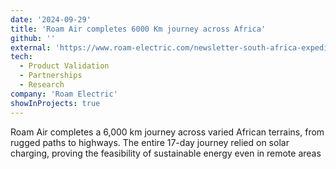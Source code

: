 ```yaml
---
date: '2024-09-29'
title: 'Roam Air completes 6000 Km journey across Africa'
github: ''
external: 'https://www.roam-electric.com/newsletter-south-africa-expedition'
tech:
  - Product Validation
  - Partnerships
  - Research
company: 'Roam Electric'
showInProjects: true
---
```


Roam Air completes a 6,000 km journey across varied African terrains, from rugged paths to highways. The entire 17-day journey relied on solar charging, proving the feasibility of sustainable energy even in remote areas
